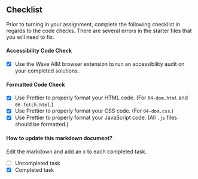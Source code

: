 ## Checklist

Prior to turning in your assignment, complete the following checklist in regards to the code checks. There are several errors in the starter files that you will need to fix.

#### Accessibility Code Check

- [x] Use the Wave AIM browser extension to run an accessibility audit on your completed solutions. 

#### Formatted Code Check

- [x] Use Prettier to properly format your HTML code. (For `04-dom.html` and `06-fetch.html`.)
- [x] Use Prettier to properly format your CSS code. (For `04-dom.css`.)
- [x] Use Prettier to properly format your JavaScript code. (All `.js` files should be formatted.)

#### How to update this markdown document?

Edit the markdown and add an x to each completed task.

- [ ] Uncompleted task
- [x] Completed task
